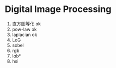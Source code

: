 # Digital Image Processing
1. 直方圖等化 ok
2. pow-law ok
3. laplacian ok
4. LoG
5. sobel
6. rgb
7. l*a*b*
8. hsi
